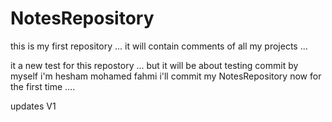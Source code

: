 # NotesRepository
this is my first repository ... it will contain comments of all my projects ...

it a new test for this repostory ... but it will be about testing commit by myself 
i'm hesham mohamed fahmi 
i'll commit my NotesRepository now for the first time ....

updates V1

